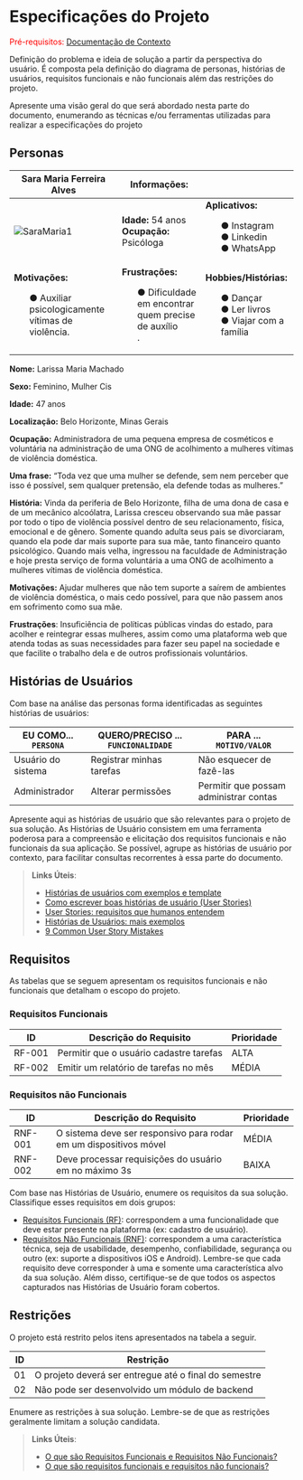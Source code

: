 # Especificações do Projeto

<span style="color:red">Pré-requisitos: <a href="1-Documentação de Contexto.md"> Documentação de Contexto</a></span>

Definição do problema e ideia de solução a partir da perspectiva do usuário. É composta pela definição do  diagrama de personas, histórias de usuários, requisitos funcionais e não funcionais além das restrições do projeto.

Apresente uma visão geral do que será abordado nesta parte do documento, enumerando as técnicas e/ou ferramentas utilizadas para realizar a especificações do projeto


## Personas

|    Sara Maria Ferreira Alves | Informações:                       |                                        |
|--------------------|------------------------------------|----------------------------------------|
|![SaraMaria1](https://user-images.githubusercontent.com/128602472/227969457-a1ef776a-2f37-4caa-abc8-d5d718c0e14f.jpg)| **Idade:** 54 anos <br> **Ocupação:** Psicóloga|**Aplicativos:**<br><ul>● Instagram <br>● Linkedin <br>● WhatsApp <br></ul>|
|**Motivações:**<br><ul>● Auxiliar psicologicamente vítimas de violência. <br> </ul>|**Frustrações:**<br><ul>● Dificuldade em encontrar quem precise de auxílio <br>.   |**Hobbies/Histórias:**<br><ul>● Dançar <br>● Ler livros <br>● Viajar com a família 
 
 **Nome:** Larissa Maria Machado 
 
**Sexo:** Feminino, Mulher Cis 
 
**Idade:** 47 anos 
 
**Localização:** Belo Horizonte, Minas Gerais 
 
**Ocupação:** Administradora de uma pequena empresa de cosméticos e voluntária na administração de uma ONG de acolhimento a mulheres vítimas de violência doméstica.
 
**Uma frase:** “Toda vez que uma mulher se defende, sem nem perceber que isso é possível, sem qualquer pretensão, ela defende todas as mulheres.”

**História:** Vinda da periferia de Belo Horizonte, filha de uma dona de casa e de um mecânico alcoólatra, Larissa cresceu observando sua mãe passar por todo o tipo de violência possível dentro de seu relacionamento, física, emocional e de gênero. Somente quando adulta seus pais se divorciaram, quando ela pode dar mais suporte para sua mãe, tanto financeiro quanto psicológico. Quando mais velha, ingressou na faculdade de Administração e hoje presta serviço de forma voluntária a uma ONG de acolhimento a mulheres vítimas de violência doméstica. 

**Motivações:** Ajudar mulheres que não tem suporte a saírem de ambientes de violência doméstica, o mais cedo possível, para que não passem anos em sofrimento como sua mãe. 

**Frustrações**: Insuficiência de políticas públicas vindas do estado, para acolher e reintegrar essas mulheres, assim como uma plataforma web que atenda todas as suas necessidades para fazer seu papel na sociedade e que facilite o trabalho dela e de outros profissionais voluntários.





## Histórias de Usuários

Com base na análise das personas forma identificadas as seguintes histórias de usuários:

|EU COMO... `PERSONA`| QUERO/PRECISO ... `FUNCIONALIDADE` |PARA ... `MOTIVO/VALOR`                 |
|--------------------|------------------------------------|----------------------------------------|
|Usuário do sistema  | Registrar minhas tarefas           | Não esquecer de fazê-las               |
|Administrador       | Alterar permissões                 | Permitir que possam administrar contas |

Apresente aqui as histórias de usuário que são relevantes para o projeto de sua solução. As Histórias de Usuário consistem em uma ferramenta poderosa para a compreensão e elicitação dos requisitos funcionais e não funcionais da sua aplicação. Se possível, agrupe as histórias de usuário por contexto, para facilitar consultas recorrentes à essa parte do documento.

> **Links Úteis**:
> - [Histórias de usuários com exemplos e template](https://www.atlassian.com/br/agile/project-management/user-stories)
> - [Como escrever boas histórias de usuário (User Stories)](https://medium.com/vertice/como-escrever-boas-users-stories-hist%C3%B3rias-de-usu%C3%A1rios-b29c75043fac)
> - [User Stories: requisitos que humanos entendem](https://www.luiztools.com.br/post/user-stories-descricao-de-requisitos-que-humanos-entendem/)
> - [Histórias de Usuários: mais exemplos](https://www.reqview.com/doc/user-stories-example.html)
> - [9 Common User Story Mistakes](https://airfocus.com/blog/user-story-mistakes/)

## Requisitos

As tabelas que se seguem apresentam os requisitos funcionais e não funcionais que detalham o escopo do projeto.

### Requisitos Funcionais

|ID    | Descrição do Requisito  | Prioridade |
|------|-----------------------------------------|----|
|RF-001| Permitir que o usuário cadastre tarefas | ALTA | 
|RF-002| Emitir um relatório de tarefas no mês   | MÉDIA |


### Requisitos não Funcionais

|ID     | Descrição do Requisito  |Prioridade |
|-------|-------------------------|----|
|RNF-001| O sistema deve ser responsivo para rodar em um dispositivos móvel | MÉDIA | 
|RNF-002| Deve processar requisições do usuário em no máximo 3s |  BAIXA | 

Com base nas Histórias de Usuário, enumere os requisitos da sua solução. Classifique esses requisitos em dois grupos:

- [Requisitos Funcionais
 (RF)](https://pt.wikipedia.org/wiki/Requisito_funcional):
 correspondem a uma funcionalidade que deve estar presente na
  plataforma (ex: cadastro de usuário).
- [Requisitos Não Funcionais
  (RNF)](https://pt.wikipedia.org/wiki/Requisito_n%C3%A3o_funcional):
  correspondem a uma característica técnica, seja de usabilidade,
  desempenho, confiabilidade, segurança ou outro (ex: suporte a
  dispositivos iOS e Android).
Lembre-se que cada requisito deve corresponder à uma e somente uma
característica alvo da sua solução. Além disso, certifique-se de que
todos os aspectos capturados nas Histórias de Usuário foram cobertos.

## Restrições

O projeto está restrito pelos itens apresentados na tabela a seguir.

|ID| Restrição                                             |
|--|-------------------------------------------------------|
|01| O projeto deverá ser entregue até o final do semestre |
|02| Não pode ser desenvolvido um módulo de backend        |


Enumere as restrições à sua solução. Lembre-se de que as restrições geralmente limitam a solução candidata.

> **Links Úteis**:
> - [O que são Requisitos Funcionais e Requisitos Não Funcionais?](https://codificar.com.br/requisitos-funcionais-nao-funcionais/)
> - [O que são requisitos funcionais e requisitos não funcionais?](https://analisederequisitos.com.br/requisitos-funcionais-e-requisitos-nao-funcionais-o-que-sao/)
